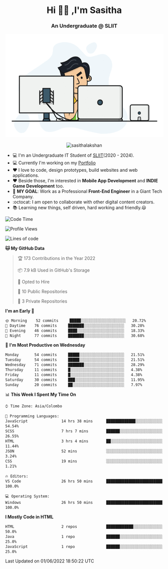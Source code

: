 <h1 align="center">Hi 🙋‍♂️ ,I'm Sasitha</h1>
<!--<h3 align="center">💻An Passionate Junior Trainee Software Developer based on Sri Lanka</h3>-->

<h3 align="center">An Undergraduate @ SLIIT</h3>

<p align="center">
  <img width="540" height="330" src="https://github.com/SasithaLakshan/SasithaLakshan/blob/main/dev.gif">
</p>
<p align="center"> <img src="https://komarev.com/ghpvc/?username=sasithalakshan&label=Profile%20views&color=0e75b6&style=flat" alt="sasithalakshan" /> </p>

- :computer: I'm an Undergraduate IT Student of [SLIIT](https://www.sliit.lk)(2020 - 2024).
- :computer: Currently I'm working on my <a href="https://SasithaLakshan.github.io" target="_blank">Portfolio</a>
- :heart: I love to code, design prototypes, build websites and web applications.
- :heart: Beside those, I'm interested in **Mobile App Development** and **INDIE Game Development** too.
- :electric_plug: **MY GOAL**: Work as a Professional **Front-End Engineer** in a Giant Tech Company.
- :octocat: I am open to collaborate with other digital content creators.
- :books: Learning new things, self driven, hard working and friendly.:smiley:

<!-- <h3 align="left">Tech Stack I'm Using</h3> -->
<!--START_SECTION:waka-->
![Code Time](http://img.shields.io/badge/Code%20Time-0%20secs-blue)

![Profile Views](http://img.shields.io/badge/Profile%20Views-0-blue)

![Lines of code](https://img.shields.io/badge/From%20Hello%20World%20I%27ve%20Written-32%20Thousand%20lines%20of%20code-blue)

**🐱 My GitHub Data** 

> 🏆 173 Contributions in the Year 2022
 > 
> 📦 7.9 kB Used in GitHub's Storage 
 > 
> 💼 Opted to Hire
 > 
> 📜 10 Public Repositories 
 > 
> 🔑 3 Private Repositories  
 > 
**I'm an Early 🐤** 

```text
🌞 Morning    52 commits     █████░░░░░░░░░░░░░░░░░░░░   20.72% 
🌆 Daytime    76 commits     ███████░░░░░░░░░░░░░░░░░░   30.28% 
🌃 Evening    46 commits     ████░░░░░░░░░░░░░░░░░░░░░   18.33% 
🌙 Night      77 commits     ███████░░░░░░░░░░░░░░░░░░   30.68%

```
📅 **I'm Most Productive on Wednesday** 

```text
Monday       54 commits     █████░░░░░░░░░░░░░░░░░░░░   21.51% 
Tuesday      54 commits     █████░░░░░░░░░░░░░░░░░░░░   21.51% 
Wednesday    71 commits     ███████░░░░░░░░░░░░░░░░░░   28.29% 
Thursday     11 commits     █░░░░░░░░░░░░░░░░░░░░░░░░   4.38% 
Friday       11 commits     █░░░░░░░░░░░░░░░░░░░░░░░░   4.38% 
Saturday     30 commits     ███░░░░░░░░░░░░░░░░░░░░░░   11.95% 
Sunday       20 commits     ██░░░░░░░░░░░░░░░░░░░░░░░   7.97%

```


📊 **This Week I Spent My Time On** 

```text
⌚︎ Time Zone: Asia/Colombo

💬 Programming Languages: 
JavaScript               14 hrs 38 mins      █████████████░░░░░░░░░░░░   54.54% 
SCSS                     7 hrs 7 mins        ██████░░░░░░░░░░░░░░░░░░░   26.55% 
HTML                     3 hrs 4 mins        ██░░░░░░░░░░░░░░░░░░░░░░░   11.44% 
JSON                     52 mins             ░░░░░░░░░░░░░░░░░░░░░░░░░   3.24% 
CSS                      19 mins             ░░░░░░░░░░░░░░░░░░░░░░░░░   1.21%

🔥 Editors: 
VS Code                  26 hrs 50 mins      █████████████████████████   100.0%

💻 Operating System: 
Windows                  26 hrs 50 mins      █████████████████████████   100.0%

```

**I Mostly Code in HTML** 

```text
HTML                     2 repos             ████████████░░░░░░░░░░░░░   50.0% 
Java                     1 repo              ██████░░░░░░░░░░░░░░░░░░░   25.0% 
JavaScript               1 repo              ██████░░░░░░░░░░░░░░░░░░░   25.0%

```



 Last Updated on 01/06/2022 18:50:22 UTC
<!--END_SECTION:waka-->
